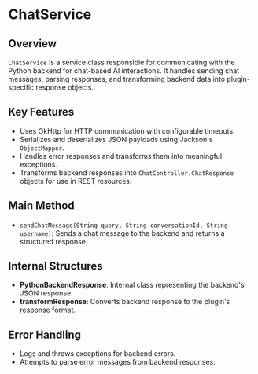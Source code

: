 # ChatService

## Overview

`ChatService` is a service class responsible for communicating with the Python backend for chat-based AI interactions. It handles sending chat messages, parsing responses, and transforming backend data into plugin-specific response objects.

## Key Features

- Uses OkHttp for HTTP communication with configurable timeouts.
- Serializes and deserializes JSON payloads using Jackson's `ObjectMapper`.
- Handles error responses and transforms them into meaningful exceptions.
- Transforms backend responses into `ChatController.ChatResponse` objects for use in REST resources.

## Main Method

- `sendChatMessage(String query, String conversationId, String username)`: Sends a chat message to the backend and returns a structured response.

## Internal Structures

- **PythonBackendResponse**: Internal class representing the backend's JSON response.
- **transformResponse**: Converts backend response to the plugin's response format.

## Error Handling

- Logs and throws exceptions for backend errors.
- Attempts to parse error messages from backend responses.



